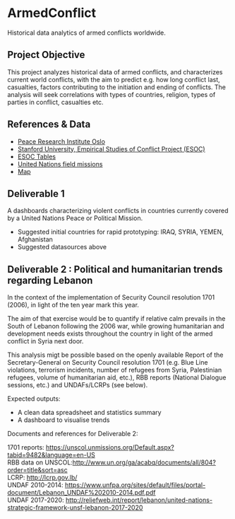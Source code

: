 # ArmedConflict
Historical data analytics of armed conflicts worldwide.

Project Objective
------------

This project analyzes historical data of armed conflicts, and characterizes current world conflicts, with the aim to predict e.g. how long conflict last, casualties, factors contributing to the initiation and ending of conflicts. The analysis will seek correlations with types of countries, religion, types of parties in conflict, casualties etc. 

References & Data
------------

- [Peace Research Institute Oslo](https://www.prio.org/Data/Armed-Conflict/)
- [Stanford University, Empirical Studies of Conflict Project (ESOC)](https://esoc.princeton.edu/file-type/external-data-repositories)
- [ESOC Tables](https://esoc.princeton.edu/file-type/tabular-data)
- [United Nations field missions](http://www.un.org/en/peacekeeping/about/dfs/)
- [Map](http://www.un.org/en/peacekeeping/documents/dfs_mission_supprt_map.pdf)

Deliverable 1
--------------
A dashboards characterizing violent conflicts in countries currently covered by a United Nations Peace or Political Mission.
- Suggested initial countries for rapid prototyping: IRAQ, SYRIA, YEMEN, Afghanistan
- Suggested datasources above


Deliverable 2 : Political and humanitarian trends regarding Lebanon
-------------

In the context of the implementation of Security Council resolution 1701 (2006), in light of the ten year mark this year. 

The aim of that exercise would be to quantify if relative calm prevails in the South of Lebanon following the 2006 war, while growing humanitarian and development needs exists throughout the country in light of the armed conflict in Syria next door.

This analysis migt be possible based on the openly available Report of the Secretary-General on Security Council resolution 1701  (e.g. Blue Line violations, terrorism incidents, number of refugees from Syria, Palestinian refugees, volume of humanitarian aid, etc.), RBB reports (National Dialogue sessions, etc.) and UNDAFs/LCRPs (see below). 

Expected outputs: 
- A clean data spreadsheet and statistics summary
- A dashboard to visualise trends

Documents and references for Deliverable 2:

1701 reports: https://unscol.unmissions.org/Default.aspx?tabid=9482&language=en-US  
RBB data on UNSCOL:http://www.un.org/ga/acabq/documents/all/804?order=title&sort=asc  
LCRP: http://lcrp.gov.lb/  
UNDAF 2010-2014: https://www.unfpa.org/sites/default/files/portal-document/Lebanon_UNDAF%202010-2014.pdf.pdf  
UNDAF 2017-2020: http://reliefweb.int/report/lebanon/united-nations-strategic-framework-unsf-lebanon-2017-2020  
